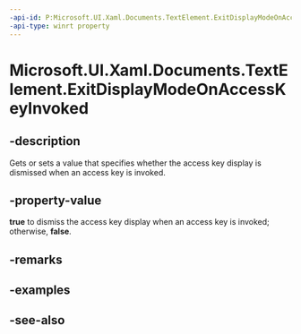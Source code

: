 ```yaml
---
-api-id: P:Microsoft.UI.Xaml.Documents.TextElement.ExitDisplayModeOnAccessKeyInvoked
-api-type: winrt property
---
```


<!-- Property syntax
public bool ExitDisplayModeOnAccessKeyInvoked { get;  set; }
-->

# Microsoft.UI.Xaml.Documents.TextElement.ExitDisplayModeOnAccessKeyInvoked

## -description
Gets or sets a value that specifies whether the access key display is dismissed when an access key is invoked.

## -property-value
**true** to dismiss the access key display when an access key is invoked; otherwise, **false**.

## -remarks

## -examples

## -see-also
